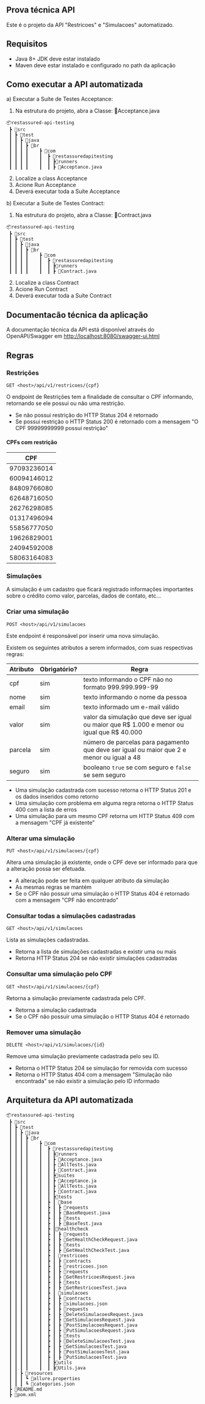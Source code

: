 ## Prova técnica API

Este é o projeto da API "Restricoes" e "Simulacoes" automatizado.

##  Requisitos
 * Java 8+ JDK deve estar instalado
 * Maven deve estar instalado e configurado no path da aplicação
 
 
## Como executar a API automatizada 

a) Executar a Suíte de Testes Acceptance:
1) Na estrutura do projeto, abra a Classe: 📜Acceptance.java
```
📦restassured-api-testing
 ┣ 📂src
 ┃ ┣ 📂test
 ┃ ┃ ┣ 📂java
 ┃ ┃ ┃ ┣ 📂br												
 ┃ ┃ ┃ ┃	┣ 📂com							 					
 ┃ ┃ ┃ ┃	┃  ┣ 📂restassuredapitesting							
 ┃ ┃ ┃ ┃	┃  ┃ ┣📂runners										
 ┃ ┃ ┃ ┃	┃  ┃ ┣ 📜Acceptance.java
```
2) Localize a class Acceptance
3) Acione Run Acceptance
4) Deverá executar toda a Suíte Acceptance

b) Executar a Suíte de Testes Contract:
1) Na estrutura do projeto, abra a Classe: 📜Contract.java
```
📦restassured-api-testing
 ┣ 📂src
 ┃ ┣ 📂test
 ┃ ┃ ┣ 📂java
 ┃ ┃ ┃ ┣ 📂br												
 ┃ ┃ ┃ ┃	┣ 📂com							 					
 ┃ ┃ ┃ ┃	┃  ┣ 📂restassuredapitesting							
 ┃ ┃ ┃ ┃	┃  ┃ ┣📂runners										
 ┃ ┃ ┃ ┃	┃  ┃ ┣ 📜Contract.java
```
2) Localize a class Contract
3) Acione Run Contract
4) Deverá executar toda a Suíte Contract							

## Documentacão técnica da aplicação

A documentação técnica da API está disponível através do OpenAPI/Swagger em [http://localhost:8080/swagger-ui.html](http://localhost:8080/swagger-ui.html)

## Regras

### Restrições

`GET <host>/api/v1/restricoes/{cpf}`

O endpoint de Restrições tem a finalidade de consultar o CPF informando, retornando se ele possui ou não uma restrição. 

* Se não possui restrição do HTTP Status 204 é retornado
* Se possui restrição o HTTP Status 200 é retornado com a mensagem "O CPF 99999999999 possui restrição"

#### CPFs com restrição

| CPF |
| ----|
| 97093236014 |
| 60094146012 |
| 84809766080 |
| 62648716050 |
| 26276298085 |
| 01317496094 |
| 55856777050 |
| 19626829001 |
| 24094592008 |
| 58063164083 |

### Simulações

A simulação é um cadastro que ficará registrado informações importantes sobre o crédito como valor, parcelas, 
dados de contato, etc...

### Criar uma simulação

`POST <host>/api/v1/simulacoes`

Este endpoint é responsável por inserir uma nova simulação.

Existem os seguintes atributos a serem informados, com suas respectivas regras:

| Atributo | Obrigatório? | Regra |
|----------|--------------|-------|
| cpf | sim | texto informando o CPF não no formato 999.999.999-99 |
| nome | sim | texto informando o nome da pessoa |
| email | sim | texto informado um e-mail válido |
| valor | sim | valor da simulação que deve ser igual ou maior que R$ 1.000 e menor ou igual que R$ 40.000 |
| parcela | sim | número de parcelas para pagamento que deve ser igual ou maior que 2 e menor ou igual a 48 |
| seguro | sim | booleano `true` se com seguro e  `false` se sem seguro |

* Uma simulação cadastrada com sucesso retorna o HTTP Status 201 e os dados inseridos como retorno
* Uma simulação com problema em alguma regra retorna o HTTP Status 400 com a lista de erros
* Uma simulação para um mesmo CPF retorna um HTTP Status 409 com a mensagem "CPF já existente"

### Alterar uma simulação

`PUT <host>/api/v1/simulacoes/{cpf}`

Altera uma simulação já existente, onde o CPF deve ser informado para que a alteração possa ser efetuada.

* A alteração pode ser feita em qualquer atributo da simulação
* As mesmas regras se mantém
* Se o CPF não possuir uma simulação o HTTP Status 404 é retornado com a mensagem "CPF não encontrado"

### Consultar todas a simulações cadastradas

`GET <host>/api/v1/simulacoes`

Lista as simulações cadastradas.

* Retorna a lista de simulações cadastradas e existir uma ou mais
* Retorna HTTP Status 204 se não existir simulações cadastradas


### Consultar uma simulação pelo CPF

`GET <host>/api/v1/simulacoes/{cpf}`

Retorna a simulação previamente cadastrada pelo CPF.

* Retorna a simulação cadastrada
* Se o CPF não possuir uma simulação o HTTP Status 404 é retornado

### Remover uma simulação

`DELETE <host>/api/v1/simulacoes/{id}`

Remove uma simulação previamente cadastrada pelo seu ID.

* Retorna o HTTP Status 204 se simulação for removida com sucesso
* Retorna o HTTP Status 404 com a mensagem "Simulação não encontrada" se não existir a simulação pelo ID informado


## Arquitetura da API automatizada
```
📦restassured-api-testing
 ┣ 📂src
 ┃ ┣ 📂test
 ┃ ┃ ┣ 📂java
 ┃ ┃ ┃ ┣ 📂br												
 ┃ ┃ ┃ ┃	┣ 📂com							 					
 ┃ ┃ ┃ ┃	┃  ┣ 📂restassuredapitesting							
 ┃ ┃ ┃ ┃	┃  ┃ ┣📂runners										
 ┃ ┃ ┃ ┃	┃  ┃ ┣ 📜Acceptance.java								
 ┃ ┃ ┃ ┃	┃  ┃ ┣ 📜AllTests.java								
 ┃ ┃ ┃ ┃	┃  ┃ ┣ 📜Contract.java								
 ┃ ┃ ┃ ┃	┃  ┃ ┣📂suites										
 ┃ ┃ ┃ ┃	┃  ┃ ┣ 📜Acceptance.ja								
 ┃ ┃ ┃ ┃	┃  ┃ ┣ 📜AllTests.java								
 ┃ ┃ ┃ ┃	┃  ┃ ┣ 📜Contract.java								
 ┃ ┃ ┃ ┃	┃  ┃ ┣📂tests																
 ┃ ┃ ┃ ┃	┃  ┣ ┃ 📂base										
 ┃ ┃ ┃ ┃	┃  ┣ ┃ ┣ 📂requests					
 ┃ ┃ ┃ ┃	┃  ┣ ┃ ┣ 📜BaseRequest.java		
 ┃ ┃ ┃ ┃	┃  ┣ ┃ ┣ 📂tests						
 ┃ ┃ ┃ ┃	┃  ┣ ┃ ┣ 📜BaseTest.java
 ┃ ┃ ┃ ┃    ┃  ┣ ┃📂healthcheck
 ┃ ┃ ┃ ┃	┃  ┣ ┃ ┣ 📂requests			
 ┃ ┃ ┃ ┃	┃  ┣ ┃ ┣ 📜GetHealthCheckRequest.java
 ┃ ┃ ┃ ┃	┃  ┣ ┃ ┣ 📂tests			
 ┃ ┃ ┃ ┃	┃  ┣ ┃ ┣ 📜GetHealthCheckTest.java
 ┃ ┃ ┃ ┃	┃  ┣ ┃ 📂restricoes				
 ┃ ┃ ┃ ┃	┃  ┣ ┃ ┣ 📂contracts			
 ┃ ┃ ┃ ┃	┃  ┣ ┃ ┣ 📜restricoes.json	
 ┃ ┃ ┃ ┃	┃  ┣ ┃ ┣ 📂requests			
 ┃ ┃ ┃ ┃	┃  ┣ ┃ ┣ 📜GetRestricoesRequest.java
 ┃ ┃ ┃ ┃	┃  ┣ ┃ ┣ 📂tests			
 ┃ ┃ ┃ ┃	┃  ┣ ┃ ┣ 📜GetRestricoesTest.java
 ┃ ┃ ┃ ┃	┃  ┣ ┃ 📂simulacoes				
 ┃ ┃ ┃ ┃	┃  ┣ ┃ ┣ 📂contracts			
 ┃ ┃ ┃ ┃	┃  ┣ ┃ ┣ 📜simulacoes.json	
 ┃ ┃ ┃ ┃	┃  ┣ ┃ ┣ 📂requests			
 ┃ ┃ ┃ ┃	┃  ┣ ┃ ┣ 📜DeleteSimulacoesRequest.java
 ┃ ┃ ┃ ┃	┃  ┣ ┃ ┣ 📜GetSimulacoesRequest.java
 ┃ ┃ ┃ ┃	┃  ┣ ┃ ┣ 📜PostSimulacoesRequest.java
 ┃ ┃ ┃ ┃	┃  ┣ ┃ ┣ 📜PutSimulacoesRequest.java
 ┃ ┃ ┃ ┃	┃  ┣ ┃ ┣ 📂tests			
 ┃ ┃ ┃ ┃	┃  ┣ ┃ ┣ 📜DeleteSimulacoesTest.java
 ┃ ┃ ┃ ┃	┃  ┣ ┃ ┣ 📜GetSimulacoesTest.java
 ┃ ┃ ┃ ┃	┃  ┣ ┃ ┣ 📜PostSimulacoesTest.java
 ┃ ┃ ┃ ┃	┃  ┣ ┃ ┣ 📜PutSimulacoesTest.java
 ┃ ┃ ┃ ┃	┃  ┃ ┣📂utils
 ┃ ┃ ┃ ┃	┃  ┃ ┣📜Utils.java
 ┃ ┃ ┣ 📂resources
 ┃ ┃ ┃ ┗ 📜allure.properties
 ┃ ┃ ┃ ┗ 📜categories.json
 ┣ 📜README.md
 ┣ 📜pom.xml
```
